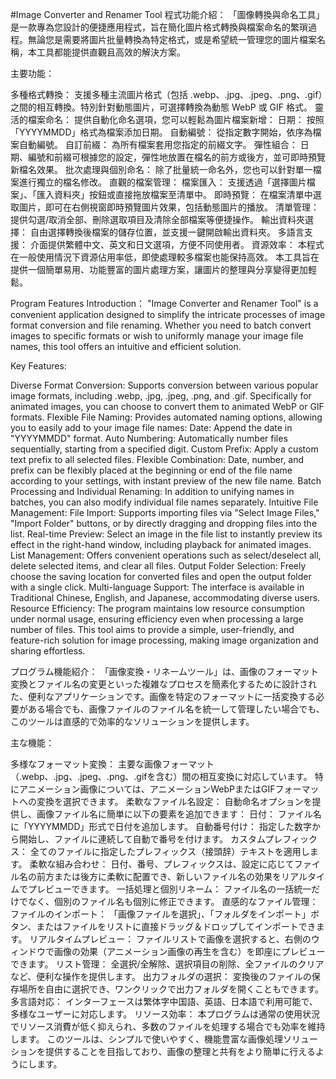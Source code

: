 #Image Converter and Renamer Tool
程式功能介紹：
「圖像轉換與命名工具」是一款專為您設計的便捷應用程式，旨在簡化圖片格式轉換與檔案命名的繁瑣過程。無論您是需要將圖片批量轉換為特定格式，或是希望統一管理您的圖片檔案名稱，本工具都能提供直觀且高效的解決方案。

主要功能：

多種格式轉換： 支援多種主流圖片格式（包括 .webp、.jpg、.jpeg、.png、.gif）之間的相互轉換。特別針對動態圖片，可選擇轉換為動態 WebP 或 GIF 格式。
靈活的檔案命名： 提供自動化命名選項，您可以輕鬆為圖片檔案新增：
日期： 按照「YYYYMMDD」格式為檔案添加日期。
自動編號： 從指定數字開始，依序為檔案自動編號。
自訂前綴： 為所有檔案套用您指定的前綴文字。
彈性組合： 日期、編號和前綴可根據您的設定，彈性地放置在檔名的前方或後方，並可即時預覽新檔名效果。
批次處理與個別命名： 除了批量統一命名外，您也可以針對單一檔案進行獨立的檔名修改。
直觀的檔案管理：
檔案匯入： 支援透過「選擇圖片檔案」、「匯入資料夾」按鈕或直接拖放檔案至清單中。
即時預覽： 在檔案清單中選取圖片，即可在右側視窗即時預覽圖片效果，包括動態圖片的播放。
清單管理： 提供勾選/取消全部、刪除選取項目及清除全部檔案等便捷操作。
輸出資料夾選擇： 自由選擇轉換後檔案的儲存位置，並支援一鍵開啟輸出資料夾。
多語言支援： 介面提供繁體中文、英文和日文選項，方便不同使用者。
資源效率： 本程式在一般使用情況下資源佔用率低，即使處理較多檔案也能保持高效。
本工具旨在提供一個簡單易用、功能豐富的圖片處理方案，讓圖片的整理與分享變得更加輕鬆。

Program Features Introduction：
"Image Converter and Renamer Tool" is a convenient application designed to simplify the intricate processes of image format conversion and file renaming. Whether you need to batch convert images to specific formats or wish to uniformly manage your image file names, this tool offers an intuitive and efficient solution.

Key Features:

Diverse Format Conversion: Supports conversion between various popular image formats, including .webp, .jpg, .jpeg, .png, and .gif. Specifically for animated images, you can choose to convert them to animated WebP or GIF formats.
Flexible File Naming: Provides automated naming options, allowing you to easily add to your image file names:
Date: Append the date in "YYYYMMDD" format.
Auto Numbering: Automatically number files sequentially, starting from a specified digit.
Custom Prefix: Apply a custom text prefix to all selected files.
Flexible Combination: Date, number, and prefix can be flexibly placed at the beginning or end of the file name according to your settings, with instant preview of the new file name.
Batch Processing and Individual Renaming: In addition to unifying names in batches, you can also modify individual file names separately.
Intuitive File Management:
File Import: Supports importing files via "Select Image Files," "Import Folder" buttons, or by directly dragging and dropping files into the list.
Real-time Preview: Select an image in the file list to instantly preview its effect in the right-hand window, including playback for animated images.
List Management: Offers convenient operations such as select/deselect all, delete selected items, and clear all files.
Output Folder Selection: Freely choose the saving location for converted files and open the output folder with a single click.
Multi-language Support: The interface is available in Traditional Chinese, English, and Japanese, accommodating diverse users.
Resource Efficiency: The program maintains low resource consumption under normal usage, ensuring efficiency even when processing a large number of files.
This tool aims to provide a simple, user-friendly, and feature-rich solution for image processing, making image organization and sharing effortless.

プログラム機能紹介：
「画像変換・リネームツール」は、画像のフォーマット変換とファイル名の変更といった複雑なプロセスを簡素化するために設計された、便利なアプリケーションです。画像を特定のフォーマットに一括変換する必要がある場合でも、画像ファイルのファイル名を統一して管理したい場合でも、このツールは直感的で効率的なソリューションを提供します。

主な機能：

多様なフォーマット変換： 主要な画像フォーマット（.webp、.jpg、.jpeg、.png、.gifを含む）間の相互変換に対応しています。 特にアニメーション画像については、アニメーションWebPまたはGIFフォーマットへの変換を選択できます。
柔軟なファイル名設定： 自動命名オプションを提供し、画像ファイル名に簡単に以下の要素を追加できます：
日付： ファイル名に「YYYYMMDD」形式で日付を追加します。
自動番号付け： 指定した数字から開始し、ファイルに連続して自動で番号を付けます。
カスタムプレフィックス： 全てのファイルに指定したプレフィックス（接頭辞）テキストを適用します。
柔軟な組み合わせ： 日付、番号、プレフィックスは、設定に応じてファイル名の前方または後方に柔軟に配置でき、新しいファイル名の効果をリアルタイムでプレビューできます。
一括処理と個別リネーム： ファイル名の一括統一だけでなく、個別のファイル名も個別に修正できます。
直感的なファイル管理：
ファイルのインポート： 「画像ファイルを選択」、「フォルダをインポート」ボタン、またはファイルをリストに直接ドラッグ＆ドロップしてインポートできます。
リアルタイムプレビュー： ファイルリストで画像を選択すると、右側のウィンドウで画像の効果（アニメーション画像の再生を含む）を即座にプレビューできます。
リスト管理： 全選択/全解除、選択項目の削除、全ファイルのクリアなど、便利な操作を提供します。
出力フォルダの選択： 変換後のファイルの保存場所を自由に選択でき、ワンクリックで出力フォルダを開くこともできます。
多言語対応： インターフェースは繁体字中国語、英語、日本語で利用可能で、多様なユーザーに対応します。
リソース効率： 本プログラムは通常の使用状況でリソース消費が低く抑えられ、多数のファイルを処理する場合でも効率を維持します。
このツールは、シンプルで使いやすく、機能豊富な画像処理ソリューションを提供することを目指しており、画像の整理と共有をより簡単に行えるようにします。
